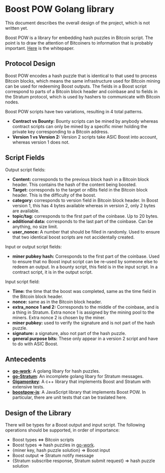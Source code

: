 # Boost POW Golang library

This document describes the overall design of the project, which is not written yet. 

Boost POW is a library for embedding hash puzzles in Bitcoin script. The point is to draw the attention of Bitcoiners to information that is probably important. [Here]() is the whitepaper. 

## Protocol Design

Boost POW encodes a hash puzzle that is identical to that used to process Bitcoin blocks, which means the same infrastructure used for Bitcoin mining can be used for redeeming Boost outputs. The fields in a Boost script correspond to parts of a Bitcoin block header and coinbase and to fields in the Stratum protocol, which is used by hashers to communicate with Bitcoin nodes. 

Boost POW scripts have two variations, resulting in 4 total patterns. 

* **Contract vs Bounty:** Bounty scripts can be mined by anybody whereas contract scripts can only be mined by a specific miner holding the private key corresponding to a Bitcoin address. 
* **Version 1 vs Version 2:** Version 2 scripts take ASIC Boost into account, whereas version 1 does not. 

## Script Fields

Output script fields: 

* **Content:** corresponds to the previous block hash in a Bitcoin block header. This contains the hash of the content being boosted. 
* **Target:** corresponds to the target or nBits field in the Bitcoin block header. This is the difficulty of the boost. 
* **category:** corresponds to version field in Bitcoin block header. In Boost version 1, this has 4 bytes available whereas in version 2, only 2 bytes are available. 
* **topic/tag:** corresponds to the first part of the coinbase. Up to 20 bytes. 
* **additional data:** corresponds to the last part of the coinbase. Can be anything, no size limit. 
* **user_nonce:** A number that should be filled in randomly. Used to ensure that two identical boost scripts are not accidentally created. 

Input or output script fields: 

* **miner pubkey hash:** Corresponds to the first part of the coinbase. Used to ensure that no Boost input script can be re-used by someone else to redeem an output. In a bounty script, this field is in the input script. In a contract script, it is in the output script. 

Input script field:

* **Time:** the time that the boost was completed, same as the time field in the Bitcoin block header. 
* **nonce:** same as in the Bitcoin block header. 
* **extra_nonce 1 and 2:** Corresponds to the middle of the coinbase, and is a thing in Stratum. Extra nonce 1 is assigned by the mining pool to the miners. Extra nonce 2 is chosen by the miner. 
* **miner pubkey:** used to verify the signature and is not part of the hash puzzle. 
* **signature:** a signature, also not part of the hash puzzle. 
* **general purpose bits:** These only appear in a version 2 script and have to do with ASIC Boost. 

## Antecedents

* [**go-work**](https://github.com/DanielKrawisz/go-work): A golang libary for hash puzzles. 
* [**go-Stratum**](https://github.com/DanielKrawisz/go-Stratum): An incomplete golang libary for Stratum messages. 
* [**Gigamonkey**](): A c++ library that implements Boost and Stratum with extensive tests. 
* [**boostpow-js**](): A JavaScript library that implements Boost POW. In particular, there are unit tests that can be traslated here. 

## Design of the Library

There will be types for a Boost output and input script. The following operations should be supported, in order of importance: 
* Boost types <=> Bitcoin scripts
* Boost types => hash puzzles in [go-work](https://github.com/DanielKrawisz/go-work). 
* {miner key, hash puzzle solution} => Boost input
* Boost output => Stratum notify message
* {Stratum subscribe response, Stratum submit request} => hash puzzle solution
